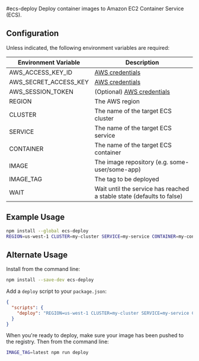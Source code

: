 #ecs-deploy
Deploy container images to Amazon EC2 Container Service (ECS).

## Configuration

Unless indicated, the following environment variables are required:

| Environment Variable | Description |
|----------------------|-------------|
| AWS_ACCESS_KEY_ID | [AWS credentials](http://docs.aws.amazon.com/AWSJavaScriptSDK/guide/node-configuring.html#Credentials_from_Environment_Variables) |
| AWS_SECRET_ACCESS_KEY | [AWS credentials](http://docs.aws.amazon.com/AWSJavaScriptSDK/guide/node-configuring.html#Credentials_from_Environment_Variables) |
| AWS_SESSION_TOKEN | (Optional) [AWS credentials](http://docs.aws.amazon.com/AWSJavaScriptSDK/guide/node-configuring.html#Credentials_from_Environment_Variables) |
| REGION | The AWS region |
| CLUSTER | The name of the target ECS cluster |
| SERVICE | The name of the target ECS service |
| CONTAINER | The name of the target ECS container |
| IMAGE | The image repository (e.g. some-user/some-app) |
| IMAGE_TAG | The tag to be deployed |
| WAIT | Wait until the service has reached a stable state (defaults to false) |

## Example Usage

```bash
npm install --global ecs-deploy
REGION=us-west-1 CLUSTER=my-cluster SERVICE=my-service CONTAINER=my-container IMAGE=my-user/my-repo IMAGE_TAG=latest WAIT=true ecs-deploy
```

## Alternate Usage

Install from the command line:

```bash
npm install --save-dev ecs-deploy
```

Add a `deploy` script to your `package.json`:

```json
{
  "scripts": {
    "deploy": "REGION=us-west-1 CLUSTER=my-cluster SERVICE=my-service CONTAINER=my-container IMAGE=my-user/my-repo ecs-deploy"
  }
}
```

When you're ready to deploy, make sure your image has been pushed to the registry.  Then from the command line:

```bash
IMAGE_TAG=latest npm run deploy
```
